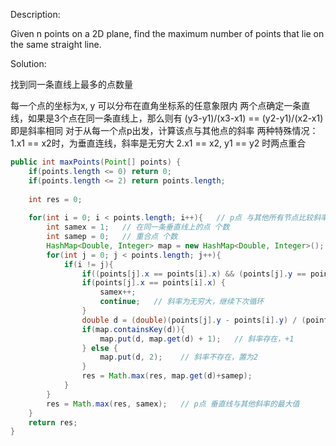 Description:

Given n points on a 2D plane, find the maximum number of points that lie on the same straight line.

Solution:

找到同一条直线上最多的点数量

每一个点的坐标为x, y 可以分布在直角坐标系的任意象限内
两个点确定一条直线，如果是3个点在同一条直线上，那么则有 (y3-y1)/(x3-x1) == (y2-y1)/(x2-x1) 即是斜率相同
对于从每一个点p出发，计算该点与其他点的斜率
两种特殊情况：
1.x1 == x2时，为垂直连线，斜率是无穷大
2.x1 == x2, y1 == y2 时两点重合

```java
public int maxPoints(Point[] points) {
    if(points.length <= 0) return 0;
    if(points.length <= 2) return points.length;
    
    int res = 0;
    
    for(int i = 0; i < points.length; i++){   // p点 与其他所有节点比较斜率
        int samex = 1;   // 在同一条垂直线上的点 个数
        int samep = 0;   // 重合点 个数
        HashMap<Double, Integer> map = new HashMap<Double, Integer>();  // 斜率 double, 个数 int
        for(int j = 0; j < points.length; j++){  
            if(i != j){
                if((points[j].x == points[i].x) && (points[j].y == points[i].y)) samep++;
                if(points[j].x == points[i].x) {
                    samex++;
                    continue;   // 斜率为无穷大，继续下次循环
                }
                double d = (double)(points[j].y - points[i].y) / (points[j].x - points[i].x);  // 转为double类型
                if(map.containsKey(d)){
                    map.put(d, map.get(d) + 1);   // 斜率存在，+1
                } else {
                    map.put(d, 2);    // 斜率不存在，置为2
                }
                res = Math.max(res, map.get(d)+samep);
            }
        }
        res = Math.max(res, samex);   // p点 垂直线与其他斜率的最大值
    }
    return res;
}
``` 
